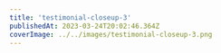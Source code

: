 ```yaml
---
title: 'testimonial-closeup-3'
publishedAt: 2023-03-24T20:02:46.364Z
coverImage: ../../images/testimonial-closeup-3.png
---
```

